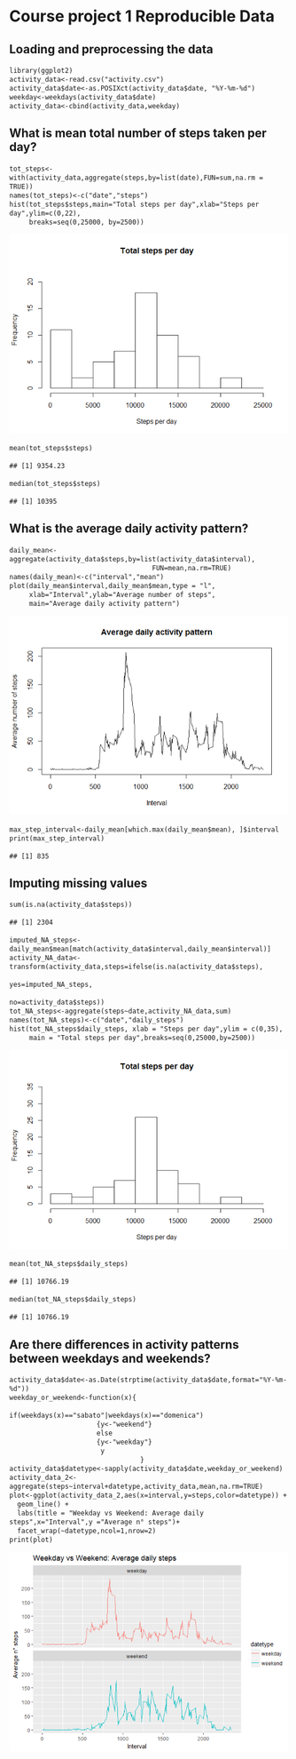 Course project 1 Reproducible Data
==================================

Loading and preprocessing the data
----------------------------------

    library(ggplot2)
    activity_data<-read.csv("activity.csv")
    activity_data$date<-as.POSIXct(activity_data$date, "%Y-%m-%d")
    weekday<-weekdays(activity_data$date)
    activity_data<-cbind(activity_data,weekday)

What is mean total number of steps taken per day?
-------------------------------------------------

    tot_steps<-with(activity_data,aggregate(steps,by=list(date),FUN=sum,na.rm = TRUE))
    names(tot_steps)<-c("date","steps")
    hist(tot_steps$steps,main="Total steps per day",xlab="Steps per day",ylim=c(0,22),
         breaks=seq(0,25000, by=2500))

![](PA1_template_files/figure-markdown_strict/unnamed-chunk-7-1.png)

    mean(tot_steps$steps)

    ## [1] 9354.23

    median(tot_steps$steps)

    ## [1] 10395

What is the average daily activity pattern?
-------------------------------------------

    daily_mean<-aggregate(activity_data$steps,by=list(activity_data$interval),
                                        FUN=mean,na.rm=TRUE)
    names(daily_mean)<-c("interval","mean")
    plot(daily_mean$interval,daily_mean$mean,type = "l",
         xlab="Interval",ylab="Average number of steps",
         main="Average daily activity pattern")

![](PA1_template_files/figure-markdown_strict/unnamed-chunk-8-1.png)

    max_step_interval<-daily_mean[which.max(daily_mean$mean), ]$interval
    print(max_step_interval)

    ## [1] 835

Imputing missing values
-----------------------

    sum(is.na(activity_data$steps))

    ## [1] 2304

    imputed_NA_steps<-daily_mean$mean[match(activity_data$interval,daily_mean$interval)]
    activity_NA_data<-transform(activity_data,steps=ifelse(is.na(activity_data$steps),
                                                      yes=imputed_NA_steps,
                                                      no=activity_data$steps))
    tot_NA_steps<-aggregate(steps~date,activity_NA_data,sum)
    names(tot_NA_steps)<-c("date","daily_steps")
    hist(tot_NA_steps$daily_steps, xlab = "Steps per day",ylim = c(0,35),
         main = "Total steps per day",breaks=seq(0,25000,by=2500))

![](PA1_template_files/figure-markdown_strict/unnamed-chunk-9-1.png)

    mean(tot_NA_steps$daily_steps)

    ## [1] 10766.19

    median(tot_NA_steps$daily_steps)

    ## [1] 10766.19

Are there differences in activity patterns between weekdays and weekends?
-------------------------------------------------------------------------

    activity_data$date<-as.Date(strptime(activity_data$date,format="%Y-%m-%d"))
    weekday_or_weekend<-function(x){
                          if(weekdays(x)=="sabato"|weekdays(x)=="domenica") 
                          {y<-"weekend"}
                          else 
                          {y<-"weekday"}
                           y
                                     }
    activity_data$datetype<-sapply(activity_data$date,weekday_or_weekend)
    activity_data_2<-aggregate(steps~interval+datetype,activity_data,mean,na.rm=TRUE)
    plot<-ggplot(activity_data_2,aes(x=interval,y=steps,color=datetype)) +
      geom_line() +
      labs(title = "Weekday vs Weekend: Average daily steps",x="Interval",y ="Average n° steps")+
      facet_wrap(~datetype,ncol=1,nrow=2)
    print(plot)

![](PA1_template_files/figure-markdown_strict/unnamed-chunk-10-1.png)
